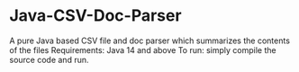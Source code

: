# Java-CSV-Doc-Parser
A pure Java based CSV file and doc parser which summarizes the contents of the files 
Requirements: Java 14 and above
To run: simply compile the source code and run. 
